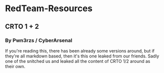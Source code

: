 # RedTeam-Resources
## CRTO 1 + 2
### By Pwn3rzs / CyberArsenal

If you're reading this, there has been already some versions around, but if they're all markdown based, then it's this one leaked from our friends.
 Sadly one of the snitched us and leaked all the content of CRTO 1/2 around as their own.
